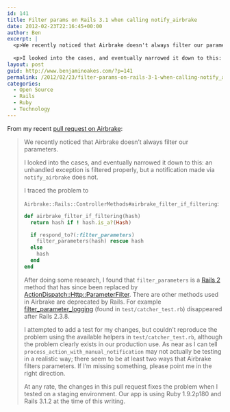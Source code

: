 ```yaml
---
id: 141
title: Filter params on Rails 3.1 when calling notify_airbrake
date: 2012-02-23T22:16:45+00:00
author: Ben
excerpt: |
  <p>We recently noticed that Airbrake doesn't always filter our parameters.</p>
  
  <p>I looked into the cases, and eventually narrowed it down to this:  an unhandled exception is filtered properly, but a notification made via <code>notify_airbrake</code> does not.</p>
layout: post
guid: http://www.benjaminoakes.com/?p=141
permalink: /2012/02/23/filter-params-on-rails-3-1-when-calling-notify_airbrake/
categories:
  - Open Source
  - Rails
  - Ruby
  - Technology
---
```

From my recent [pull request on Airbrake](https://github.com/airbrake/airbrake/pull/59):

> We recently noticed that Airbrake doesn&#8217;t always filter our parameters.
>
> I looked into the cases, and eventually narrowed it down to this: an unhandled exception is filtered properly, but a notification made via `notify_airbrake` does not.
>
> I traced the problem to
>
> `Airbrake::Rails::ControllerMethods#airbrake_filter_if_filtering`:
>
> ```ruby
> def airbrake_filter_if_filtering(hash)
>   return hash if ! hash.is_a?(Hash)
>
>   if respond_to?(:filter_parameters)
>     filter_parameters(hash) rescue hash
>   else
>     hash
>   end
> end
> ```
>
> After doing some research, I found that `filter_parameters` is a [Rails 2](https://github.com/rails/rails/blob/v2.1.2/actionpack/lib/action_controller/base.rb#L487) method that has since been replaced by [ActionDispatch::Http::ParameterFilter](http://stackoverflow.com/questions/6152388/manually-filter-parameters-in-rails). There are other methods used in Airbrake are deprecated by Rails. For example [filter\_parameter\_logging](http://apidock.com/rails/ActionController/Base/filter_parameter_logging/class) (found in `test/catcher_test.rb`) disappeared after Rails 2.3.8.
>
> I attempted to add a test for my changes, but couldn&#8217;t reproduce the problem using the available helpers in `test/catcher_test.rb`, although the problem clearly exists in our production use. As near as I can tell `process_action_with_manual_notification` may not actually be testing in a realistic way; there seem to be at least two ways that Airbrake filters parameters. If I&#8217;m missing something, please point me in the right direction.
>
> At any rate, the changes in this pull request fixes the problem when I tested on a staging environment. Our app is using Ruby 1.9.2p180 and Rails 3.1.2 at the time of this writing.
